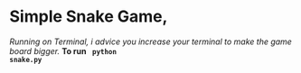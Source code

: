 # Simple Snake Game, 

<i>Running on Terminal, i advice you increase your terminal to make the game board bigger.</i>
<b>To run <code> python snake.py</code></b>

